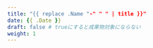 ```yaml
---
title: "{{ replace .Name "-" " " | title }}"
date: {{ .Date }}
draft: false # trueにすると成果物対象にならない
weight: 1
---
```


